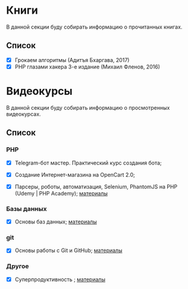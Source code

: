 # Книги
В данной секции буду собирать информацию о прочитанных книгах.

## Список
- [X] Грокаем алгоритмы (Адитъя Бхаргава, 2017)  
- [X] PHP глазами хакера 3-е издание (Михаил Фленов, 2016)

# Видеокурсы
В данной секции буду собирать информацию о просмотренных видеокурсах.

## Список

### PHP
- [X] Telegram-бот мастер. Практический курс создания бота;  

- [X] Создание Интернет-магазина на OpenCart 2.0;  

- [X] Парсеры, роботы, автоматизация, Selenium, PhantomJS на PHP (Udemy \| PHP Academy); [материалы](https://github.com/anstag/videoCourses/tree/master/PHP/%D0%9F%D0%B0%D1%80%D1%81%D0%B5%D1%80%D1%8B%2C%20%D1%80%D0%BE%D0%B1%D0%BE%D1%82%D1%8B%2C%20%D0%B0%D0%B2%D1%82%D0%BE%D0%BC%D0%B0%D1%82%D0%B8%D0%B7%D0%B0%D1%86%D0%B8%D1%8F%2C%20Selenium%2C%20PhantomJS%20%D0%BD%D0%B0%20PHP)

### Базы данных
- [X] Основы баз данных; [материалы](https://github.com/anstag/videoCourses/tree/master/DB/%D0%9E%D1%81%D0%BD%D0%BE%D0%B2%D1%8B%20%D0%B1%D0%B0%D0%B7%20%D0%B4%D0%B0%D0%BD%D0%BD%D1%8B%D1%85)

### git
- [X] Основы работы с Git и GitHub; [материалы](https://github.com/anstag/videoCourses/tree/master/git/%D0%9E%D1%81%D0%BD%D0%BE%D0%B2%D1%8B%20%D1%80%D0%B0%D0%B1%D0%BE%D1%82%D1%8B%20%D1%81%20Git%20%D0%B8%20GitHub)

### Другое
- [X] Суперпродуктивность ; [материалы]()
